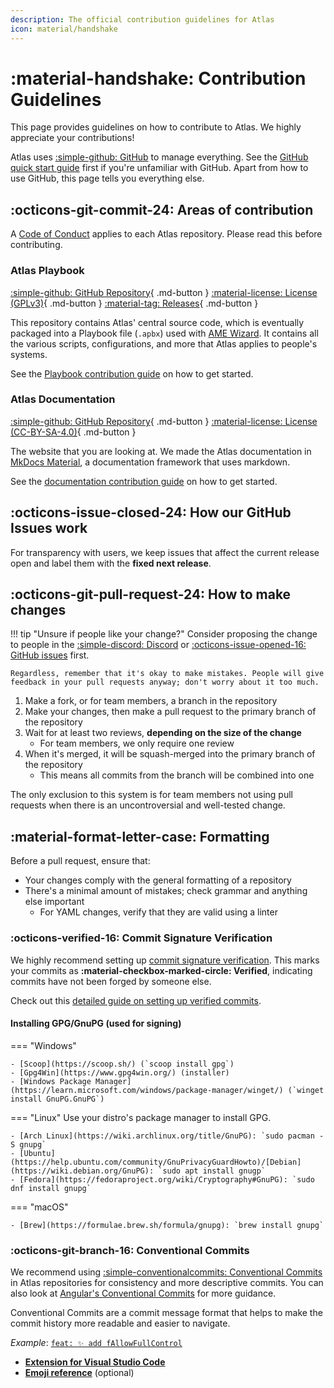 ```yaml
---
description: The official contribution guidelines for Atlas
icon: material/handshake
---
```


# :material-handshake: Contribution Guidelines

This page provides guidelines on how to contribute to Atlas. We highly appreciate your contributions!

Atlas uses [:simple-github: GitHub](https://github.com/Atlas-OS) to manage everything. See the [GitHub quick start guide](https://docs.github.com/get-started/quickstart) first if you're unfamiliar with GitHub. Apart from how to use GitHub, this page tells you everything else.

## :octicons-git-commit-24: Areas of contribution

A [Code of Conduct](https://github.com/Atlas-OS/.github/blob/main/profile/CODE_OF_CONDUCT.md) applies to each Atlas repository. Please read this before contributing.

### Atlas Playbook

[:simple-github: GitHub Repository](https://github.com/Atlas-OS/Atlas){ .md-button }
[:material-license: License (GPLv3)](https://github.com/Atlas-OS/Atlas/blob/main/LICENSE){ .md-button }
[:material-tag: Releases](https://github.com/Atlas-OS/Atlas/releases){ .md-button }

This repository contains Atlas' central source code, which is eventually packaged into a Playbook file (`.apbx`) used with [AME Wizard](https://ameliorated.io/). It contains all the various scripts, configurations, and more that Atlas applies to people's systems.

See the [Playbook contribution guide](playbook.md) on how to get started.

### Atlas Documentation

[:simple-github: GitHub Repository](https://github.com/Atlas-OS/docs){ .md-button }
[:material-license: License (CC-BY-SA-4.0)](https://github.com/Atlas-OS/docs/blob/master/LICENSE){ .md-button }

The website that you are looking at. We made the Atlas documentation in [MkDocs Material](https://squidfunk.github.io/mkdocs-material/), a documentation framework that uses markdown.

See the [documentation contribution guide](documentation.md) on how to get started.

## :octicons-issue-closed-24: How our GitHub Issues work

For transparency with users, we keep issues that affect the current release open and label them with the **fixed next release**.

## :octicons-git-pull-request-24: How to make changes

!!! tip "Unsure if people like your change?"
	Consider proposing the change to people in the [:simple-discord: Discord](https://discord.gg/atlasos) or [:octicons-issue-opened-16: GitHub issues](https://github.com/Atlas-OS/Atlas/issues) first.
	
	Regardless, remember that it's okay to make mistakes. People will give feedback in your pull requests anyway; don't worry about it too much.


1. Make a fork, or for team members, a branch in the repository
1. Make your changes, then make a pull request to the primary branch of the repository
1. Wait for at least two reviews, **depending on the size of the change**
	- For team members, we only require one review
1. When it's merged, it will be squash-merged into the primary branch of the repository
	- This means all commits from the branch will be combined into one

The only exclusion to this system is for team members not using pull requests when there is an uncontroversial and well-tested change.

## :material-format-letter-case: Formatting

Before a pull request, ensure that:

- Your changes comply with the general formatting of a repository
- There's a minimal amount of mistakes; check grammar and anything else important
	- For YAML changes, verify that they are valid using a linter

### :octicons-verified-16: Commit Signature Verification

We highly recommend setting up [commit signature verification](https://docs.github.com/en/authentication/managing-commit-signature-verification). This marks your commits as **:material-checkbox-marked-circle: Verified**, indicating commits have not been forged by someone else.

Check out this [detailed guide on setting up verified commits](https://gist.github.com/Beneboe/3183a8a9eb53439dbee07c90b344c77e#file-how-to-setup-verified-commits-md).

#### Installing GPG/GnuPG (used for signing)

=== "Windows"

	- [Scoop](https://scoop.sh/) (`scoop install gpg`)
	- [Gpg4Win](https://www.gpg4win.org/) (installer)
	- [Windows Package Manager](https://learn.microsoft.com/windows/package-manager/winget/) (`winget install GnuPG.GnuPG`)

=== "Linux"
	Use your distro's package manager to install GPG.

	- [Arch Linux](https://wiki.archlinux.org/title/GnuPG): `sudo pacman -S gnupg`
	- [Ubuntu](https://help.ubuntu.com/community/GnuPrivacyGuardHowto)/[Debian](https://wiki.debian.org/GnuPG): `sudo apt install gnugp`
	- [Fedora](https://fedoraproject.org/wiki/Cryptography#GnuPG): `sudo dnf install gnupg`

=== "macOS"

	- [Brew](https://formulae.brew.sh/formula/gnupg): `brew install gnupg`

### :octicons-git-branch-16: Conventional Commits

We recommend using [:simple-conventionalcommits: Conventional Commits](https://www.conventionalcommits.org/) in Atlas repositories for consistency and more descriptive commits. You can also look at [Angular's Conventional Commits](https://github.com/angular/angular/blob/68a6a07/CONTRIBUTING.md#commit) for more guidance.

Conventional Commits are a commit message format that helps to make the commit history more readable and easier to navigate.

*Example*: [`feat: ✨ add fAllowFullControl`](https://github.com/Atlas-OS/Atlas/commit/72cdcc7b327df19fd07e9c6eb0a10812ac6936b0)

- [**Extension for Visual Studio Code**](https://github.com/vivaxy/vscode-conventional-commits)
- [**Emoji reference**](https://gitmoji.dev) (optional)
